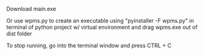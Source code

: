 Download main.exe

Or use wpms.py to create an executable using "pyinstaller -F wpms.py" in terminal of python project w/ virtual environment
and drag wpms.exe out of dist folder

To stop running, go into the terminal window and press CTRL + C
